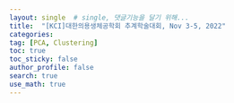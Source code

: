 ```yaml
---
layout: single  # single, 댓글기능을 달기 위해...
title:  "[KCI]대한의용생체공학회 추계학술대회, Nov 3-5, 2022"
categories: 
tag: [PCA, Clustering]
toc: true
toc_sticky: false
author_profile: false
search: true
use_math: true
---
```

<br/>